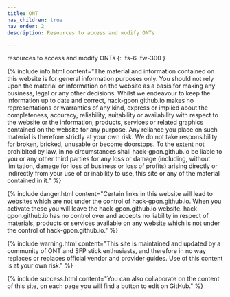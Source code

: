 ```yaml
---
title: ONT
has_children: true
nav_order: 2
description: Resources to access and modify ONTs

---
```


resources to access and modify ONTs
{: .fs-6 .fw-300 }


{% include info.html content="The material and information contained on this website is for general information purposes only. You should not rely upon the material or information on the website as a basis for making any business, legal or any other decisions. Whilst we endeavour to keep the information up to date and correct, hack-gpon.github.io makes no representations or warranties of any kind, express or implied about the completeness, accuracy, reliability, suitability or availability with respect to the website or the information, products, services or related graphics contained on the website for any purpose. Any reliance you place on such material is therefore strictly at your own risk. We do not take responsibility for broken, bricked, unusable or become doorstops. To the extent not prohibited by law, in no circumstances shall hack-gpon.github.io be liable to you or any other third parties for any loss or damage (including, without limitation, damage for loss of business or loss of profits) arising directly or indirectly from your use of or inability to use, this site or any of the material contained in it." %}

{% include danger.html content="Certain links in this website will lead to websites which are not under the control of hack-gpon.github.io. When you activate these you will leave the hack-gpon.github.io website. hack-gpon.github.io has no control over and accepts no liability in respect of materials, products or services available on any website which is not under the control of hack-gpon.github.io." %}

{% include warning.html content="This site is maintained and updated by a community of ONT and SFP stick enthusiasts, and therefore in no way replaces or replaces official vendor and provider guides. Use of this content is at your own risk." %}

{% include success.html content="You can also collaborate on the content of this site, on each page you will find a button to edit on GitHub." %}


